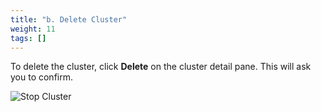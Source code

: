 ```yaml
---
title: "b. Delete Cluster"
weight: 11
tags: []
---
```


To delete the cluster, click **Delete** on the cluster detail pane. This will ask you to confirm.

![Stop Cluster](/images/06-Cleanup/pcui-delete.png)